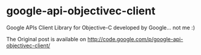 google-api-objectivec-client
============================

Google APIs Client Library for Objective-C developed by Google... not me :)

The Original post is available on http://code.google.com/p/google-api-objectivec-client/